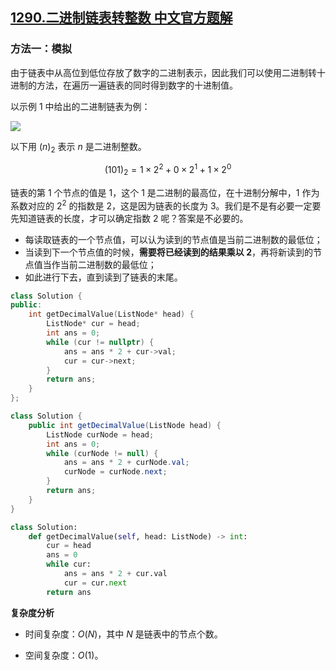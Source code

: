 ## [1290.二进制链表转整数 中文官方题解](https://leetcode.cn/problems/convert-binary-number-in-a-linked-list-to-integer/solutions/100000/er-jin-zhi-lian-biao-zhuan-zheng-shu-by-leetcode-s)

### 方法一：模拟

由于链表中从高位到低位存放了数字的二进制表示，因此我们可以使用二进制转十进制的方法，在遍历一遍链表的同时得到数字的十进制值。

以示例 1 中给出的二进制链表为例：

![](https://assets.leetcode-cn.com/aliyun-lc-upload/uploads/2019/12/15/graph-1.png)

以下用 $(n)_2$ 表示 $n$ 是二进制整数。

$$
(101)_2 = 1 \times 2^2 + 0 \times 2^1 + 1 \times 2^0
$$

链表的第 1 个节点的值是 $1$，这个 $1$ 是二进制的最高位，在十进制分解中，$1$ 作为系数对应的 $2^2$ 的指数是 $2$，这是因为链表的长度为 $3$。我们是不是有必要一定要先知道链表的长度，才可以确定指数 $2$ 呢？答案是不必要的。

+ 每读取链表的一个节点值，可以认为读到的节点值是当前二进制数的最低位；
+ 当读到下一个节点值的时候，**需要将已经读到的结果乘以 $2$**，再将新读到的节点值当作当前二进制数的最低位；
+ 如此进行下去，直到读到了链表的末尾。


```C++ [sol1-C++]
class Solution {
public:
    int getDecimalValue(ListNode* head) {
        ListNode* cur = head;
        int ans = 0;
        while (cur != nullptr) {
            ans = ans * 2 + cur->val;
            cur = cur->next;
        }
        return ans;
    }
};
```

```Java [sol1-Java]
class Solution {
    public int getDecimalValue(ListNode head) {
        ListNode curNode = head;
        int ans = 0;
        while (curNode != null) {
            ans = ans * 2 + curNode.val;
            curNode = curNode.next;
        }
        return ans;
    }
}
```

```Python [sol1-Python3]
class Solution:
    def getDecimalValue(self, head: ListNode) -> int:
        cur = head
        ans = 0
        while cur:
            ans = ans * 2 + cur.val
            cur = cur.next
        return ans
```

**复杂度分析**

- 时间复杂度：$O(N)$，其中 $N$ 是链表中的节点个数。

- 空间复杂度：$O(1)$。